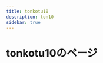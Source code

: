 ```yaml
---
title: tonkotu10
description: ton10
sidebar: true
---
```

# tonkotu10のページ <Badge type="tip" text="保護" />